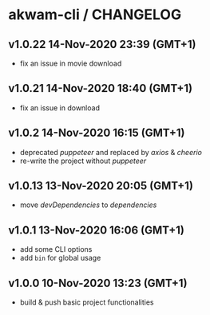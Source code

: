 # akwam-cli / CHANGELOG

## v1.0.22 14-Nov-2020 23:39 (GMT+1)
- fix an issue in movie download

## v1.0.21 14-Nov-2020 18:40 (GMT+1)
- fix an issue in download

## v1.0.2 14-Nov-2020 16:15 (GMT+1)
- deprecated *puppeteer* and replaced by *axios* & *cheerio*
- re-write the project without *puppeteer* 

## v1.0.13 13-Nov-2020 20:05 (GMT+1)
- move *devDependencies* to *dependencies*

## v1.0.1 13-Nov-2020 16:06 (GMT+1)
- add some CLI options
- add `bin` for global usage

## v1.0.0 10-Nov-2020 13:23 (GMT+1)
- build & push basic project functionalities